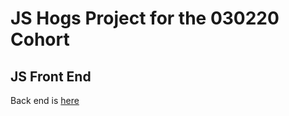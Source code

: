 # JS Hogs Project for the 030220 Cohort

## JS Front End

Back end is [here](https://github.com/billymeku/example2rep)